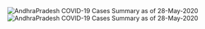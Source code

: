 
<img src="https://deepuhub.github.io/COVID-19/GraphsGenerated/28-May-2020/AndhraPradesh_28-May-2020.jpg" alt="AndhraPradesh COVID-19 Cases Summary as of 28-May-2020">
 <br>										  
<img src="https://deepuhub.github.io/COVID-19/GraphsGenerated/28-May-2020/Last24Hrs_AndhraPradesh_28-May-2020.jpg" alt="AndhraPradesh COVID-19 Cases Summary as of 28-May-2020">
